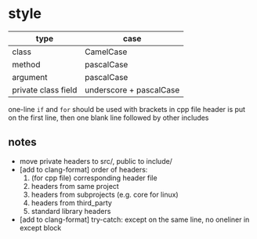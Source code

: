 # style

| type                | case                    |
| ---                 | ---                     |
| class               | CamelCase               |
| method              | pascalCase              |
| argument            | pascalCase              |
| private class field | underscore + pascalCase |

one-line `if` and `for` should be used with brackets
in cpp file header is put on the first line, then one blank line followed by other includes

## notes
+ move private headers to src/, public to include/
+ [add to clang-format] order of headers:
    1. (for cpp file) corresponding header file
    2. headers from same project
    3. headers from subprojects (e.g. core for linux)
    4. headers from third_party
    5. standard library headers
+ [add to clang-format] try-catch: except on the same line, no oneliner in except block
